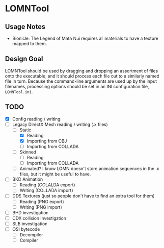 ﻿LOMNTool
========

Usage Notes
-----------

- Bionicle: The Legend of Mata Nui requires all materials to have a texture mapped to them.

Design Goal
-----------

LOMNTool should be used by dragging and dropping an assortment of files onto the executable, and it should process each file out to a similarly named file in turn. Because the command-line arguments are used up by the input filenames, processing options should be set in an INI configuration file, `LOMNTool.ini`.

TODO
----
 - [X] Config reading / writing
 - [ ] Legacy DirectX Mesh reading / writing (.x files)
   - [ ] Static
     - [X] Reading
     - [X] Importing from OBJ
     - [ ] Importing from COLLADA
   - [ ] Skinned
     - [ ] Reading
     - [ ] Importing from COLLADA
   - [ ] Animated? I know LOMN doesn't store animation sequences in the .x files, but it might be useful to have.
 - [ ] BKD Animation
   - [ ] Reading (COLALDA export)
   - [ ] Writing (COLLADA import)
 - [ ] DDS Textures (just so people don't have to find an extra tool for them)
   - [ ] Reading (PNG export)
   - [ ] Writing (PNG import)
 - [ ] BHD investigation
 - [ ] CDX collision investigation
 - [ ] SLB investigation
 - [ ] OSI bytecode
   - [ ] Decompiler
   - [ ] Compiler